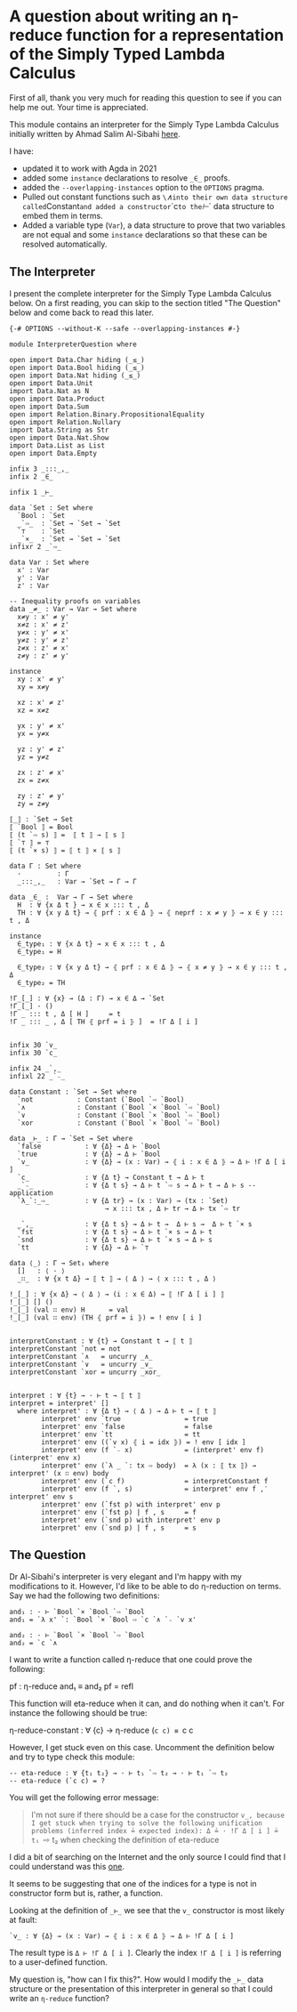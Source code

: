<!-- -*-agda2-*- -->
# A question about writing an η-reduce function for a representation of the Simply Typed Lambda Calculus

First of all, thank you very much for reading this question
to see if you can help me out. Your time is appreciated.

This module contains an interpreter for the Simply Type Lambda Calculus
initially written by Ahmad Salim Al-Sibahi [here](https://github.com/ahmadsalim/well-typed-agda-interpreter).

I have:
- updated it to work with Agda in 2021
- added some `instance` declarations to resolve `_∈_` proofs.
- added the `--overlapping-instances` option to the `OPTIONS` pragma.
- Pulled out constant functions such as `\`_∧_` into their own data structure
  called `Constant` and added a constructor `\`c` to the `_⊢_` data structure
  to embed them in terms.
- Added a variable type (`Var`), a data structure to prove that two variables are not
  equal and some `instance` declarations so that these can be resolved automatically.


## The Interpreter

I present the complete interpreter for the Simply Type Lambda Calculus
below. On a first reading, you can skip to the section titled "The Question"
below and come back to read this later.


```
{-# OPTIONS --without-K --safe --overlapping-instances #-}

module InterpreterQuestion where

open import Data.Char hiding (_≤_)
open import Data.Bool hiding (_≤_)
open import Data.Nat hiding (_≤_)
open import Data.Unit
import Data.Nat as N
open import Data.Product
open import Data.Sum
open import Relation.Binary.PropositionalEquality
open import Relation.Nullary
import Data.String as Str
open import Data.Nat.Show
import Data.List as List
open import Data.Empty

infix 3 _:::_,_
infix 2 _∈_

infix 1 _⊢_

data `Set : Set where
  `Bool : `Set
  _`⇨_  : `Set → `Set → `Set
  `⊤    : `Set
  _`×_  : `Set → `Set → `Set
infixr 2 _`⇨_

data Var : Set where
  x' : Var
  y' : Var
  z' : Var

-- Inequality proofs on variables
data _≠_ : Var → Var → Set where
  x≠y : x' ≠ y'
  x≠z : x' ≠ z'
  y≠x : y' ≠ x'
  y≠z : y' ≠ z'
  z≠x : z' ≠ x'
  z≠y : z' ≠ y'

instance
  xy : x' ≠ y'
  xy = x≠y

  xz : x' ≠ z'
  xz = x≠z

  yx : y' ≠ x'
  yx = y≠x

  yz : y' ≠ z'
  yz = y≠z

  zx : z' ≠ x'
  zx = z≠x

  zy : z' ≠ y'
  zy = z≠y

⟦_⟧ : `Set → Set
⟦ `Bool ⟧ = Bool
⟦ (t `⇨ s) ⟧ =  ⟦ t ⟧ → ⟦ s ⟧
⟦ `⊤ ⟧ = ⊤
⟦ (t `× s) ⟧ = ⟦ t ⟧ × ⟦ s ⟧

data Γ : Set where
  ·         : Γ
  _:::_,_   : Var → `Set → Γ → Γ

data _∈_ :  Var → Γ → Set where
  H  : ∀ {x Δ t } → x ∈ x ::: t , Δ
  TH : ∀ {x y Δ t} → ⦃ prf : x ∈ Δ ⦄ → ⦃ neprf : x ≠ y ⦄ → x ∈ y ::: t , Δ

instance
  ∈_type₁ : ∀ {x Δ t} → x ∈ x ::: t , Δ
  ∈_type₁ = H

  ∈_type₂ : ∀ {x y Δ t} → ⦃ prf : x ∈ Δ ⦄ → ⦃ x ≠ y ⦄ → x ∈ y ::: t , Δ
  ∈_type₂ = TH

!Γ_[_] : ∀ {x} → (Δ : Γ) → x ∈ Δ → `Set
!Γ_[_] · ()
!Γ _ ::: t , Δ [ H ]     = t
!Γ _ ::: _ , Δ [ TH ⦃ prf = i ⦄ ]  = !Γ Δ [ i ]


infix 30 `v_
infix 30 `c_

infix 24 _`,_
infixl 22 _`₋_

data Constant : `Set → Set where
  `not           : Constant (`Bool `⇨ `Bool)
  `∧             : Constant (`Bool `× `Bool `⇨ `Bool)
  `∨             : Constant (`Bool `× `Bool `⇨ `Bool)
  `xor           : Constant (`Bool `× `Bool `⇨ `Bool)

data _⊢_ : Γ → `Set → Set where
  `false           : ∀ {Δ} → Δ ⊢ `Bool
  `true            : ∀ {Δ} → Δ ⊢ `Bool
  `v_              : ∀ {Δ} → (x : Var) → ⦃ i : x ∈ Δ ⦄ → Δ ⊢ !Γ Δ [ i ]
  `c_              : ∀ {Δ t} → Constant t → Δ ⊢ t
  _`₋_             : ∀ {Δ t s} → Δ ⊢ t `⇨ s → Δ ⊢ t → Δ ⊢ s --application
  `λ_`:_⇨_         : ∀ {Δ tr} → (x : Var) → (tx : `Set)
                        → x ::: tx , Δ ⊢ tr → Δ ⊢ tx `⇨ tr

  _`,_             : ∀ {Δ t s} → Δ ⊢ t →  Δ ⊢ s →  Δ ⊢ t `× s
  `fst             : ∀ {Δ t s} → Δ ⊢ t `× s → Δ ⊢ t
  `snd             : ∀ {Δ t s} → Δ ⊢ t `× s → Δ ⊢ s
  `tt              : ∀ {Δ} → Δ ⊢ `⊤

data ⟨_⟩ : Γ → Set₁ where
  []   : ⟨ · ⟩
  _∷_  : ∀ {x t Δ} → ⟦ t ⟧ → ⟨ Δ ⟩ → ⟨ x ::: t , Δ ⟩

!_[_] : ∀ {x Δ} → ⟨ Δ ⟩ → (i : x ∈ Δ) → ⟦ !Γ Δ [ i ] ⟧
!_[_] [] ()
!_[_] (val ∷ env) H      = val
!_[_] (val ∷ env) (TH ⦃ prf = i ⦄) = ! env [ i ]


interpretConstant : ∀ {t} → Constant t → ⟦ t ⟧
interpretConstant `not = not
interpretConstant `∧   = uncurry _∧_
interpretConstant `∨   = uncurry _∨_
interpretConstant `xor = uncurry _xor_


interpret : ∀ {t} → · ⊢ t → ⟦ t ⟧
interpret = interpret' []
  where interpret' : ∀ {Δ t} → ⟨ Δ ⟩ → Δ ⊢ t → ⟦ t ⟧
        interpret' env `true                = true
        interpret' env `false               = false
        interpret' env `tt                  = tt
        interpret' env ((`v x) ⦃ i = idx ⦄) = ! env [ idx ]
        interpret' env (f `₋ x)             = (interpret' env f) (interpret' env x)
        interpret' env (`λ _ `: tx ⇨ body)  = λ (x : ⟦ tx ⟧) → interpret' (x ∷ env) body
        interpret' env (`c f)               = interpretConstant f
        interpret' env (f `, s)             = interpret' env f ,′ interpret' env s
        interpret' env (`fst p) with interpret' env p
        interpret' env (`fst p) | f , s     = f
        interpret' env (`snd p) with interpret' env p
        interpret' env (`snd p) | f , s     = s
```

## The Question

Dr Al-Sibahi's interpreter is very elegant and I'm happy with my modifications to it.
However, I'd like to be able to do η-reduction on terms. Say we had the following
two definitions:

```
and₁ : · ⊢ `Bool `× `Bool `⇨ `Bool
and₁ = `λ x' `: `Bool `× `Bool ⇨ `c `∧ `₋ `v x'

and₂ : · ⊢ `Bool `× `Bool `⇨ `Bool
and₂ = `c `∧
```

I want to write a function called η-reduce that one could prove the following:

pf : η-reduce and₁ ≡ and₂
pf = refl

This function will eta-reduce when it can, and do nothing when it can't.
For instance the following should be true:

  η-reduce-constant : ∀ {c} → η-reduce (`c c) ≡ `c c

However, I get stuck even on this case. Uncomment the definition below and try to 
type check this module:

```
-- eta-reduce : ∀ {t₁ t₂} → · ⊢ t₁ `⇨ t₂ → · ⊢ t₁ `⇨ t₂
-- eta-reduce (`c c) = ?
```

You will get the following error message: 

>  I'm not sure if there should be a case for the constructor `v_,
> because I get stuck when trying to solve the following unification
> problems (inferred index ≟ expected index):
> Δ ≟ ·
> !Γ Δ [ i ] ≟ t₁ `⇨ t₂
> when checking the definition of eta-reduce

I did a bit of searching on the Internet and the only source I could find
that I could understand was this [one](https://doisinkidney.com/posts/2018-09-20-agda-tips.html]).

It seems to be suggesting that one of the indices for a type is not in constructor form but is,
rather, a function.

Looking at the definition of `_⊢_` we see that the `v_` constructor is most likely at fault: 

    `v_ : ∀ {Δ} → (x : Var) → ⦃ i : x ∈ Δ ⦄ → Δ ⊢ !Γ Δ [ i ]

The result type is `Δ ⊢ !Γ Δ [ i ]`. Clearly the index `!Γ Δ [ i ]` is referring to a 
user-defined function.

My question is, "how can I fix this?". How would I modify the `_⊢_` data structure or
the presentation of this interpreter in general so that I could write an `η-reduce` function?
